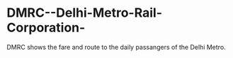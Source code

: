 DMRC--Delhi-Metro-Rail-Corporation-
===================================

DMRC shows the fare and route to the daily passangers of the Delhi Metro.